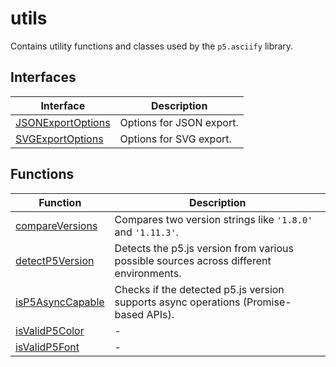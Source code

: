 # utils

Contains utility functions and classes used by the `p5.asciify` library.

## Interfaces

| Interface                                            | Description              |
| ---------------------------------------------------- | ------------------------ |
| [JSONExportOptions](interfaces/JSONExportOptions.md) | Options for JSON export. |
| [SVGExportOptions](interfaces/SVGExportOptions.md)   | Options for SVG export.  |

## Functions

| Function                                          | Description                                                                            |
| ------------------------------------------------- | -------------------------------------------------------------------------------------- |
| [compareVersions](functions/compareVersions.md)   | Compares two version strings like `'1.8.0'` and `'1.11.3'`.                            |
| [detectP5Version](functions/detectP5Version.md)   | Detects the p5.js version from various possible sources across different environments. |
| [isP5AsyncCapable](functions/isP5AsyncCapable.md) | Checks if the detected p5.js version supports async operations (Promise-based APIs).   |
| [isValidP5Color](functions/isValidP5Color.md)     | -                                                                                      |
| [isValidP5Font](functions/isValidP5Font.md)       | -                                                                                      |

